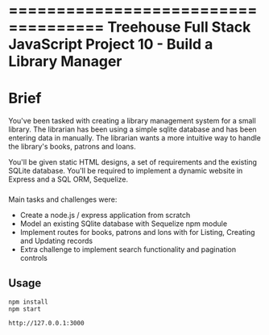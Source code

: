 ====================================
Treehouse Full Stack JavaScript
Project 10 - Build a Library Manager
====================================

Brief
=====

You've been tasked with creating a library management system for a small library. The librarian has been using a simple sqlite database and has been entering data in manually. The librarian wants a more intuitive way to handle the library's books, patrons and loans.

You'll be given static HTML designs, a set of requirements and the existing SQLite database. You'll be required to implement a dynamic website in Express and a SQL ORM, Sequelize.

###
Main tasks and challenges were:
* Create a node.js / express application from scratch
* Model an existing SQlite database with Sequelize npm module
* Implement routes for books, patrons and lons with for Listing, Creating and Updating records
* Extra challenge to implement search functionality and pagination controls

## Usage
~~~~
npm install
npm start

http://127.0.0.1:3000
~~~~